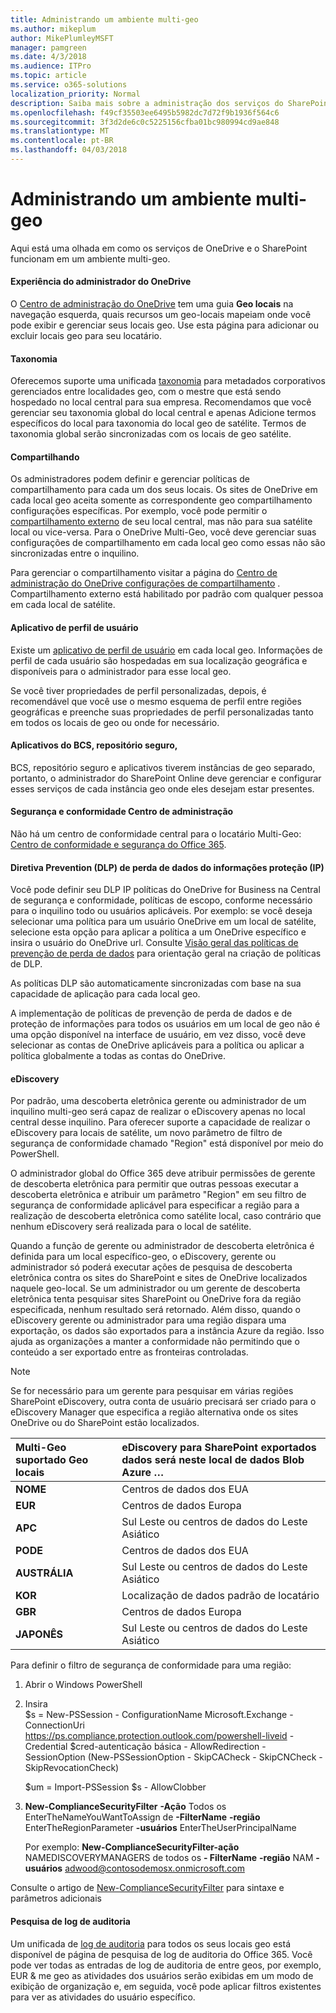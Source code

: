 ```yaml
---
title: Administrando um ambiente multi-geo
ms.author: mikeplum
author: MikePlumleyMSFT
manager: pamgreen
ms.date: 4/3/2018
ms.audience: ITPro
ms.topic: article
ms.service: o365-solutions
localization_priority: Normal
description: Saiba mais sobre a administração dos serviços do SharePoint e OneDrive em um ambiente multi-geo.
ms.openlocfilehash: f49cf35503ee6495b5982dc7d72f9b1936f564c6
ms.sourcegitcommit: 3f3d2de6c0c5225156cfba01bc980994cd9ae848
ms.translationtype: MT
ms.contentlocale: pt-BR
ms.lasthandoff: 04/03/2018
---
```

# <a name="administering-a-multi-geo-environment"></a>Administrando um ambiente multi-geo

Aqui está uma olhada em como os serviços de OneDrive e o SharePoint funcionam em um ambiente multi-geo.

#### <a name="onedrive-administrator-experience"></a>Experiência do administrador do OneDrive

O [Centro de administração do OneDrive](https://admin.onedrive.com) tem uma guia **Geo locais** na navegação esquerda, quais recursos um geo-locais mapeiam onde você pode exibir e gerenciar seus locais geo. Use esta página para adicionar ou excluir locais geo para seu locatário.

#### <a name="taxonomy"></a>Taxonomia

Oferecemos suporte uma unificada [taxonomia](https://support.office.com/article/A180FA28-6405-4679-9EC3-81D2028C4EFC) para metadados corporativos gerenciados entre localidades geo, com o mestre que está sendo hospedado no local central para sua empresa. Recomendamos que você gerenciar seu taxonomia global do local central e apenas Adicione termos específicos do local para taxonomia do local geo de satélite. Termos de taxonomia global serão sincronizadas com os locais de geo satélite.

#### <a name="sharing"></a>Compartilhando

Os administradores podem definir e gerenciar políticas de compartilhamento para cada um dos seus locais. Os sites de OneDrive em cada local geo aceita somente as correspondente geo compartilhamento configurações específicas. Por exemplo, você pode permitir o [compartilhamento externo](https://support.office.com/article/C8A462EB-0723-4B0B-8D0A-70FEAFE4BE85) de seu local central, mas não para sua satélite local ou vice-versa. Para o OneDrive Multi-Geo, você deve gerenciar suas configurações de compartilhamento em cada local geo como essas não são sincronizadas entre o inquilino.

Para gerenciar o compartilhamento visitar a página do [Centro de administração do OneDrive configurações de compartilhamento](https://admin.onedrive.com/?v=SharingSettings) . Compartilhamento externo está habilitado por padrão com qualquer pessoa em cada local de satélite.

#### <a name="user-profile-application"></a>Aplicativo de perfil de usuário

Existe um [aplicativo de perfil de usuário](https://support.office.com/article/494bec9c-6654-41f0-920f-f7f937ea9723) em cada local geo. Informações de perfil de cada usuário são hospedadas em sua localização geográfica e disponíveis para o administrador para esse local geo.

Se você tiver propriedades de perfil personalizadas, depois, é recomendável que você use o mesmo esquema de perfil entre regiões geográficas e preenche suas propriedades de perfil personalizadas tanto em todos os locais de geo ou onde for necessário.

#### <a name="bcs-secure-store-apps"></a>Aplicativos do BCS, repositório seguro,

BCS, repositório seguro e aplicativos tiverem instâncias de geo separado, portanto, o administrador do SharePoint Online deve gerenciar e configurar esses serviços de cada instância geo onde eles desejam estar presentes.

#### <a name="security-and-compliance-admin-center"></a>Segurança e conformidade Centro de administração

Não há um centro de conformidade central para o locatário Multi-Geo: [Centro de conformidade e segurança do Office 365](https://protection.office.com/?rfr=AdminCenter\#/homepage).

#### <a name="information-protection-ip-data-loss-prevention-dlp-policy"></a>Diretiva Prevention (DLP) de perda de dados do informações proteção (IP)

Você pode definir seu DLP IP políticas do OneDrive for Business na Central de segurança e conformidade, políticas de escopo, conforme necessário para o inquilino todo ou usuários aplicáveis. Por exemplo: se você deseja selecionar uma política para um usuário OneDrive em um local de satélite, selecione esta opção para aplicar a política a um OneDrive específico e insira o usuário do OneDrive url. Consulte [Visão geral das políticas de prevenção de perda de dados](https://support.office.com/article/1966b2a7-d1e2-4d92-ab61-42efbb137f5e) para orientação geral na criação de políticas de DLP.

As políticas DLP são automaticamente sincronizadas com base na sua capacidade de aplicação para cada local geo.

A implementação de políticas de prevenção de perda de dados e de proteção de informações para todos os usuários em um local de geo não é uma opção disponível na interface de usuário, em vez disso, você deve selecionar as contas de OneDrive aplicáveis para a política ou aplicar a política globalmente a todas as contas do OneDrive.

#### <a name="ediscovery"></a>eDiscovery 

Por padrão, uma descoberta eletrônica gerente ou administrador de um inquilino multi-geo será capaz de realizar o eDiscovery apenas no local central desse inquilino. Para oferecer suporte a capacidade de realizar o eDiscovery para locais de satélite, um novo parâmetro de filtro de segurança de conformidade chamado "Region" está disponível por meio do PowerShell.

O administrador global do Office 365 deve atribuir permissões de gerente de descoberta eletrônica para permitir que outras pessoas executar a descoberta eletrônica e atribuir um parâmetro "Region" em seu filtro de segurança de conformidade aplicável para especificar a região para a realização de descoberta eletrônica como satélite local, caso contrário que nenhum eDiscovery será realizada para o local de satélite.

Quando a função de gerente ou administrador de descoberta eletrônica é definida para um local específico-geo, o eDiscovery, gerente ou administrador só poderá executar ações de pesquisa de descoberta eletrônica contra os sites do SharePoint e sites de OneDrive localizados naquele geo-local. Se um administrador ou um gerente de descoberta eletrônica tenta pesquisar sites SharePoint ou OneDrive fora da região especificada, nenhum resultado será retornado. Além disso, quando o eDiscovery gerente ou administrador para uma região dispara uma exportação, os dados são exportados para a instância Azure da região. Isso ajuda as organizações a manter a conformidade não permitindo que o conteúdo a ser exportado entre as fronteiras controladas.

> [!NOTE]
> Se for necessário para um gerente para pesquisar em várias regiões SharePoint eDiscovery, outra conta de usuário precisará ser criado para o eDiscovery Manager que especifica a região alternativa onde os sites OneDrive ou do SharePoint estão localizados.

<table>
<thead>
<tr class="header">
<th align="left"><strong>Multi-Geo suportado Geo locais</strong></th>
<th align="left"><strong>eDiscovery para SharePoint exportados dados será neste local de dados Blob Azure …</strong></th>
</tr>
</thead>
<tbody>
<tr class="odd">
<td align="left"><strong>NOME</strong></td>
<td align="left">Centros de dados dos EUA</td>
</tr>
<tr class="even">
<td align="left"><strong>EUR</strong></td>
<td align="left">Centros de dados Europa</td>
</tr>
<tr class="odd">
<td align="left"><strong>APC</strong></td>
<td align="left">Sul Leste ou centros de dados do Leste Asiático</td>
</tr>
<tr class="even">
<td align="left"><strong>PODE</strong></td>
<td align="left">Centros de dados dos EUA</td>
</tr>
<tr class="odd">
<td align="left"><strong>AUSTRÁLIA</strong></td>
<td align="left">Sul Leste ou centros de dados do Leste Asiático</td>
</tr>
<tr class="even">
<td align="left"><strong>KOR</strong></td>
<td align="left">Localização de dados padrão de locatário</td>
</tr>
<tr class="odd">
<td align="left"><strong>GBR</strong></td>
<td align="left">Centros de dados Europa</td>
</tr>
<tr class="even">
<td align="left"><strong>JAPONÊS</strong></td>
<td align="left">Sul Leste ou centros de dados do Leste Asiático</td>
</tr>
</tbody>
</table>

Para definir o filtro de segurança de conformidade para uma região:

1.  Abrir o Windows PowerShell

2.  Insira   
    $s = New-PSSession - ConfigurationName Microsoft.Exchange - ConnectionUri <https://ps.compliance.protection.outlook.com/powershell-liveid> -Credential $cred-autenticação básica - AllowRedirection - SessionOption (New-PSSessionOption - SkipCACheck - SkipCNCheck - SkipRevocationCheck)

    $um = Import-PSSession $s - AllowClobber  

3.  **New-ComplianceSecurityFilter** **-Ação** Todos os EnterTheNameYouWantToAssign de **-FilterName** **-região** EnterTheRegionParameter **-usuários** EnterTheUserPrincipalName

    Por exemplo: **New-ComplianceSecurityFilter-ação** NAMEDISCOVERYMANAGERS de todos os **- FilterName** **-região** NAM **-usuários** adwood@contosodemosx.onmicrosoft.com

Consulte o artigo de [New-ComplianceSecurityFilter](https://technet.microsoft.com/library/mt210915(v=exchg.160).aspx) para sintaxe e parâmetros adicionais

#### <a name="audit-log-search"></a>Pesquisa de log de auditoria

Um unificada de [log de auditoria](https://support.office.com/article/0d4d0f35-390b-4518-800e-0c7ec95e946c) para todos os seus locais geo está disponível de página de pesquisa de log de auditoria do Office 365. Você pode ver todas as entradas de log de auditoria de entre geos, por exemplo, EUR & me geo as atividades dos usuários serão exibidas em um modo de exibição de organização e, em seguida, você pode aplicar filtros existentes para ver as atividades do usuário específico.
